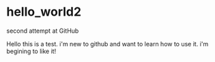 # hello_world2
second attempt at GitHub

Hello this is a test.
i'm new to github and want to learn how to use it.
i'm begining to like it!
